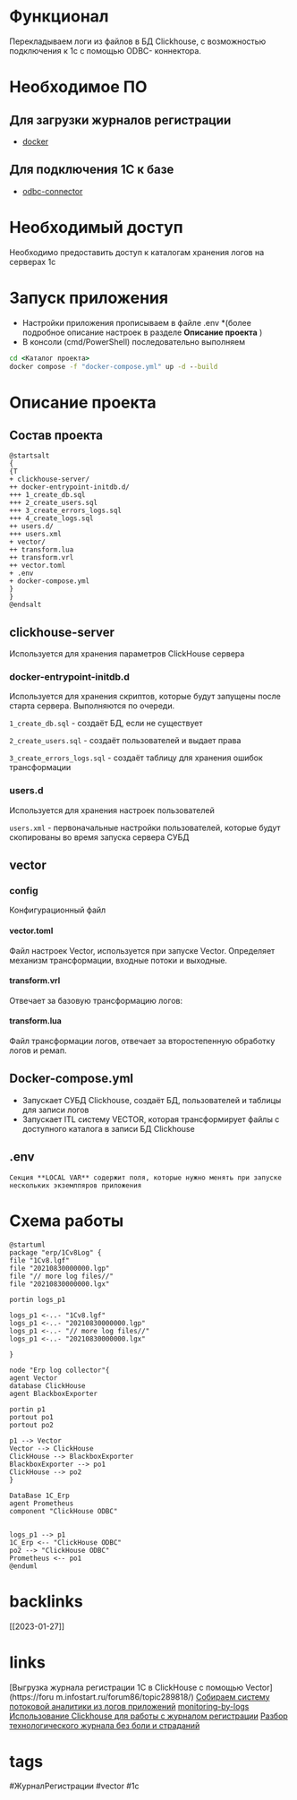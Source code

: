 # Функционал
Перекладываем логи из файлов в БД Clickhouse, с возможностью подключения к 1с с помощью ODBC- коннектора.

# Необходимое ПО

## Для загрузки журналов регистрации
- [docker](https://www.docker.com/products/docker-desktop/)
## Для подключения 1С к базе
- [odbc-connector](https://github.com/ClickHouse/clickhouse-odbc/releases)
# Необходимый доступ 
Необходимо предоставить доступ к каталогам хранения логов на серверах 1с

# Запуск приложения
- Настройки приложения прописываем в файле .env *(более подробное описание настроек в разделе **Описание проекта** )
- В консоли (cmd/PowerShell) последовательно выполняем 
```cmd
cd <Каталог проекта>
docker compose -f "docker-compose.yml" up -d --build 
```
# Описание проекта
## Состав проекта

```plantuml
@startsalt
{
{T
+ clickhouse-server/
++ docker-entrypoint-initdb.d/
+++ 1_create_db.sql
+++ 2_create_users.sql
+++ 3_create_errors_logs.sql
+++ 4_create_logs.sql
++ users.d/
+++ users.xml
+ vector/
++ transform.lua
++ transform.vrl
++ vector.toml
+ .env
+ docker-compose.yml
}
}
@endsalt
```

## clickhouse-server
Используется для хранения параметров ClickHouse сервера
### docker-entrypoint-initdb.d
Используется для хранения скриптов, которые будут запущены после старта сервера. Выполняются по очереди.

`1_create_db.sql` - создаёт БД, если не существует

`2_create_users.sql` - создаёт пользователей и выдает права

`3_create_errors_logs.sql`  - создаёт таблицу для хранения ошибок трансформации


### users.d
Используется для хранения настроек пользователей

`users.xml` - первоначальные настройки пользователей, которые будут скопированы во время запуска сервера СУБД

## vector
### config
Конфигурационный файл
#### vector.toml
Файл настроек Vector,  используется при запуске Vector. Определяет механизм трансформации, входные потоки и выходные.

#### transform.vrl
Отвечает за базовую трансформацию логов:

#### transform.lua
Файл трансформации логов, отвечает за второстепенную обработку логов и ремап.

## Docker-compose.yml

- Запускает СУБД Clickhouse, создаёт БД, пользователей и таблицы для записи логов
- Запускает ITL систему VECTOR, которая трансформирует файлы с доступного каталога в записи БД Clickhouse

## .env

```ad-info
Секция **LOCAL VAR** содержит поля, которые нужно менять при запуске нескольких экземлпяров приложения
```
# Схема работы

```plantuml
@startuml
package "erp/1Cv8Log" {
file "1Cv8.lgf"
file "20210830000000.lgp"
file "// more log files//"
file "20210830000000.lgx"

portin logs_p1

logs_p1 <-..- "1Cv8.lgf"
logs_p1 <-..- "20210830000000.lgp"
logs_p1 <-..- "// more log files//"
logs_p1 <-..- "20210830000000.lgx"

}

node "Erp log collector"{
agent Vector
database ClickHouse
agent BlackboxExporter

portin p1
portout po1
portout po2

p1 --> Vector
Vector --> ClickHouse
ClickHouse --> BlackboxExporter
BlackboxExporter --> po1
ClickHouse --> po2
}

DataBase 1C_Erp
agent Prometheus
component "ClickHouse ODBC"


logs_p1 --> p1 
1C_Erp <-- "ClickHouse ODBC"
po2 --> "ClickHouse ODBC"
Prometheus <-- po1
@enduml
```



# backlinks
[[2023-01-27]]
# links
[Выгрузка журнала регистрации 1С в ClickHouse с помощью Vector](https://foru
m.infostart.ru/forum86/topic289818/)
[Собираем систему потоковой аналитики из логов приложений](https://habr.com/ru/post/697970/)
[monitoring-by-logs](https://github.com/axilab/monitoring-by-logs)
[Использование Clickhouse для работы с журналом регистрации](https://infostart.ru/public/1597740/)
[Разбор технологического журнала без боли и страданий](https://infostart.ru/public/1773131/)
# tags
#ЖурналРегистрации #vector #1c 